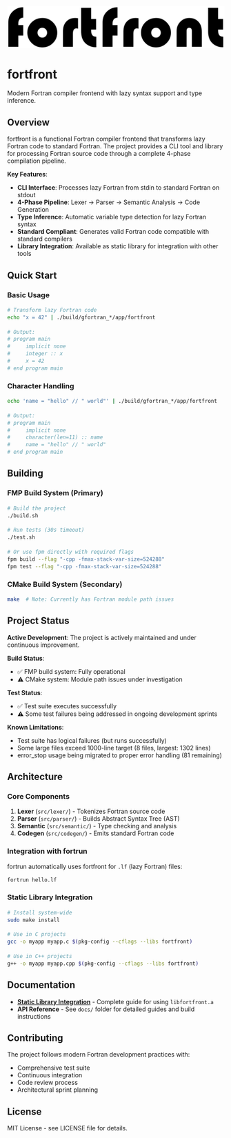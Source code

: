 ![fortfront](media/logo.svg)

# fortfront

Modern Fortran compiler frontend with lazy syntax support and type inference.

## Overview

fortfront is a functional Fortran compiler frontend that transforms lazy Fortran code to standard Fortran. The project provides a CLI tool and library for processing Fortran source code through a complete 4-phase compilation pipeline.

**Key Features**:
- **CLI Interface**: Processes lazy Fortran from stdin to standard Fortran on stdout
- **4-Phase Pipeline**: Lexer → Parser → Semantic Analysis → Code Generation
- **Type Inference**: Automatic variable type detection for lazy Fortran syntax
- **Standard Compliant**: Generates valid Fortran code compatible with standard compilers
- **Library Integration**: Available as static library for integration with other tools

## Quick Start

### Basic Usage

```bash
# Transform lazy Fortran code
echo "x = 42" | ./build/gfortran_*/app/fortfront

# Output:
# program main
#     implicit none
#     integer :: x
#     x = 42
# end program main
```

### Character Handling

```bash
echo 'name = "hello" // " world"' | ./build/gfortran_*/app/fortfront

# Output:
# program main
#     implicit none
#     character(len=11) :: name
#     name = "hello" // " world"
# end program main
```

## Building

### FMP Build System (Primary)

```bash
# Build the project
./build.sh

# Run tests (30s timeout)  
./test.sh

# Or use fpm directly with required flags
fpm build --flag "-cpp -fmax-stack-var-size=524288"
fpm test --flag "-cpp -fmax-stack-var-size=524288"
```

### CMake Build System (Secondary)

```bash
make  # Note: Currently has Fortran module path issues
```

## Project Status

**Active Development**: The project is actively maintained and under continuous improvement.

**Build Status**:
- ✅ FMP build system: Fully operational
- ⚠️ CMake system: Module path issues under investigation

**Test Status**:
- ✅ Test suite executes successfully
- ⚠️ Some test failures being addressed in ongoing development sprints

**Known Limitations**:
- Test suite has logical failures (but runs successfully)
- Some large files exceed 1000-line target (8 files, largest: 1302 lines)
- error_stop usage being migrated to proper error handling (81 remaining)

## Architecture

### Core Components

1. **Lexer** (`src/lexer/`) - Tokenizes Fortran source code
2. **Parser** (`src/parser/`) - Builds Abstract Syntax Tree (AST)  
3. **Semantic** (`src/semantic/`) - Type checking and analysis
4. **Codegen** (`src/codegen/`) - Emits standard Fortran code

### Integration with fortrun

fortrun automatically uses fortfront for `.lf` (lazy Fortran) files:

```bash
fortrun hello.lf
```

### Static Library Integration

```bash
# Install system-wide
sudo make install

# Use in C projects
gcc -o myapp myapp.c $(pkg-config --cflags --libs fortfront)

# Use in C++ projects
g++ -o myapp myapp.cpp $(pkg-config --cflags --libs fortfront)
```

## Documentation

- **[Static Library Integration](docs/STATIC_LIBRARY_INTEGRATION.md)** - Complete guide for using `libfortfront.a`
- **API Reference** - See `docs/` folder for detailed guides and build instructions

## Contributing

The project follows modern Fortran development practices with:
- Comprehensive test suite
- Continuous integration
- Code review process  
- Architectural sprint planning

## License

MIT License - see LICENSE file for details.